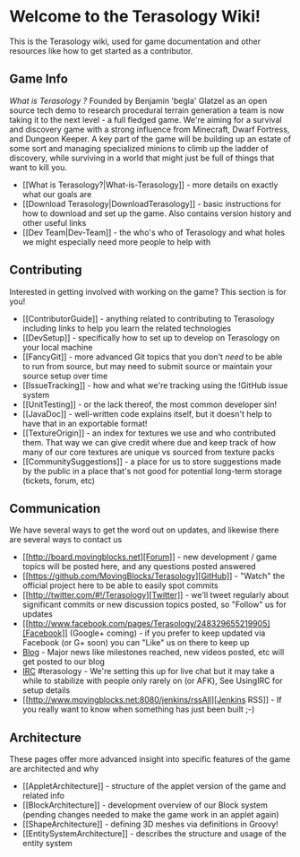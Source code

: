 Welcome to the Terasology Wiki!
===============================
This is the Terasology wiki, used for game documentation and other resources like how to get started as a contributor.

Game Info
---------

_What is Terasology ?_ Founded by Benjamin 'begla' Glatzel as an open source tech demo to research procedural terrain generation a team is now taking it to the next level - a full fledged game. We're aiming for a survival and discovery game with a strong influence from Minecraft, Dwarf Fortress, and Dungeon Keeper. A key part of the game will be building up an estate of some sort and managing specialized minions to climb up the ladder of discovery, while surviving in a world that might just be full of things that want to kill you.
 * [[What is Terasology?|What-is-Terasology]] - more details on exactly what our goals are
 * [[Download Terasology|DownloadTerasology]] - basic instructions for how to download and set up the game. Also contains version history and other useful links
 * [[Dev Team|Dev-Team]] - the who's who of Terasology and what holes we might especially need more people to help with

Contributing
------------

Interested in getting involved with working on the game? This section is for you!

  * [[ContributorGuide]] - anything related to contributing to Terasology including links to help you learn the related technologies 
  * [[DevSetup]] - specifically how to set up to develop on Terasology on your local machine
  * [[FancyGit]] - more advanced Git topics that you don't _need_ to be able to run from source, but may need to submit source or maintain your source setup over time
  * [[IssueTracking]] - how and what we're tracking using the !GitHub issue system
  * [[UnitTesting]] - or the lack thereof, the most common developer sin!
  * [[JavaDoc]] - well-written code explains itself, but it doesn't help to have that in an exportable format!
  * [[TextureOrigin]] - an index for textures we use and who contributed them. That way we can give credit where due and keep track of how many of our core textures are unique vs sourced from texture packs
  * [[CommunitySuggestions]] - a place for us to store suggestions made by the public in a place that's not good for potential long-term storage (tickets, forum, etc)

Communication
-------------

We have several ways to get the word out on updates, and likewise there are several ways to contact us

 * [[http://board.movingblocks.net][Forum]] - new development / game topics will be posted here, and any questions posted answered
 * [[https://github.com/MovingBlocks/Terasology][GitHub]] - "Watch" the official project here to be able to easily spot commits
 * [[http://twitter.com/#!/Terasology][Twitter]] - we'll tweet regularly about significant commits or new discussion topics posted, so "Follow" us for updates
 * [[http://www.facebook.com/pages/Terasology/248329655219905][Facebook]] (Google+ coming) - if you prefer to keep updated via Facebook (or G+ soon) you can "Like" us on there to keep up
 * [Blog](http://blog.movingblocks.net/blog/) - Major news like milestones reached, new videos posted, etc will get posted to our blog
 * [IRC](http://webchat.freenode.net/) #terasology - We're setting this up for live chat but it may take a while to stabilize with people only rarely on (or AFK), See UsingIRC for setup details
 * [[http://www.movingblocks.net:8080/jenkins/rssAll][Jenkins RSS]] - If you really want to know when something has just been built ;-)

Architecture
------------

These pages offer more advanced insight into specific features of the game are architected and why

   * [[AppletArchitecture]] - structure of the applet version of the game and related info
   * [[BlockArchitecture]] - development overview of our Block system (pending changes needed to make the game work in an applet again)
   * [[ShapeArchitecture]] - defining 3D meshes via definitions in Groovy!
   * [[EntitySystemArchitecture]] - describes the structure and usage of the entity system